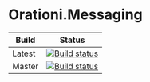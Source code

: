 # Orationi.Messaging

| Build | Status |
| ------ | ------ |
| Latest | [![Build status](https://ci.appveyor.com/api/projects/status/src5kjjrv7k5q513?svg=true)](https://ci.appveyor.com/project/KpdAppsProject/orationi-messaging) |
| Master | [![Build status](https://ci.appveyor.com/api/projects/status/src5kjjrv7k5q513/branch/master?svg=true)](https://ci.appveyor.com/project/KpdAppsProject/orationi-messaging/branch/master) |


